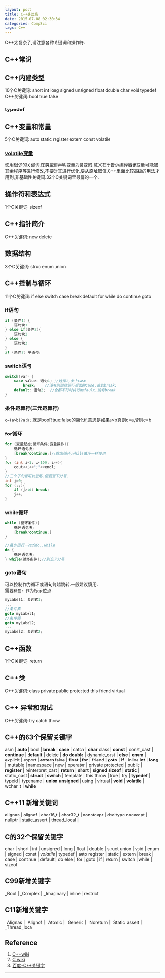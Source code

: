 ```yaml
---
layout: post
title: C++基础篇
date: 2015-07-08 02:30:34
categories: CompSci
tags: C++
---
```

C++太复杂了,请注意各种关键词和操作符.

## C++常识

## C++内建类型
10个C关键词: short int long signed unsigned float double char void typedef
C++关键词: bool true false

### typedef

## C++变量和常量
5个C关键词: auto static register extern const volatile

### [volatile变量](https://zh.wikipedia.org/wiki/Volatile%E5%8F%98%E9%87%8F)
使用很少的关键词,在类型前声明变量为易变的.意义在于告诉编译器该变量可能被其余程序等进行修改,不要对其进行优化,要从原址取值.C++里面比较高级的用法才用到,非基础性关键词.32个C关键词里最偏的一个.

## 操作符和表达式
1个C关键词: sizeof

## C++指针简介
C++关键词: new delete

## 数据结构
3个C关键词: struc enum union

## C++控制与循环
11个C关键词: if else switch case break default for while do continue goto

### if语句

~~~cpp
if (条件1) {
	语句块1;
} else if(条件2){
	语句块2;
} else {
	语句块3;
}
if (条件3) 单语句;
~~~

### switch语句

~~~cpp
switch(var) {
	case value: 语句1; //选择1,多个case
		break;    //没有则继续运行后面的case,直到break;
	default: 语句2;  //全都不符时执行default,没有break
}
~~~

### 条件运算符(三元运算符) 
`c=(a>b)?a:b;` 就是bool?true:false的简化if,意思是如果a>b真则c=a,否则c=b

### for循环

~~~cpp
for (变量起始;循环条件;变量操作){
	循环语句块;
	[break/continue;]//跳出循环,while循环一样使用
}
for (int i=1; i<100; i++){
	cout<<i<<";"<<endl;
}
//三个子句都可以忽略.但要留下分号.
int j=0;
for (;;){
	if (j>10) break;
	j++;
}
~~~

### while循环

~~~cpp
while (循环条件){
	循环语句块;
	[break/continue;]
}

//最少运行一次的do..while
do {
	循环语句块;
} while(循环条件);//别忘了分号
~~~

### goto语句
可以控制作为循环或语句跨越跳转.一般建议慎用.  
需要`标签: `作为标示位点.

~~~cpp
myLabel1: 表达式1;
...
//条件真
goto myLabel1; 
//条件假
goto myLabel2;
...
myLabel2: 表达式2;
~~~

## C++函数
1个C关键词: return

## C++类
C++关键词: class private public protected this friend virtual

## C++ 异常和调试
C++关键词: try catch throw 

## C++的63个保留关键字

asm | **auto** | bool | **break** | **case** | catch | **char** 
class | **const** | const\_cast | **continue** | **default** | delete | **do** 
**double** | dynamic\_cast | **else** | **enum** | explicit | export | **extern** 
false | **float** | **for** | friend | **goto** | **if** | inline 
**int** | **long** | mutable | namespace | new | operator | private 
protected | public | **register** | reinterpret\_cast | **return** | **short** | **signed**
**sizeof** | **static** | static\_cast | **struct** | **switch** | template | this
throw | true | try | **typedef** | typeid | typename | **union** 
**unsigned** | using | virtual | **void** | **volatile** | wchar\_t | **while**

## C++11 新增关键词

alignas | alignof | char16\_t | char32\_t | constexpr | decltype 
noexcept | nullptr | static\_assert | thread\_local | 

## C的32个保留关键字

char | short | int | unsigned | long | float | double | struct
union | void | enum | signed | const | *volatile* | typedef | auto
register | static | extern | break | case | continue | default | do
else | for | goto | if | return | switch | while | sizeof

## C99新增关键字

_Bool | _Complex | _Imaginary | inline | restrict

## C11新增关键字

_Alignas | _Alignof | _Atomic | _Generic | _Noreturn | \_Static\_assert | \_Thread\_loca


## Reference

1. [C++wiki](https://zh.wikipedia.org/zh-cn/C++)
2. [C wiki](https://zh.wikipedia.org/wiki/C%E8%AF%AD%E8%A8%80)
3. [百度-C++关键字](http://baike.baidu.com/view/3111818.htm#reference-[1]-3111818-wrap)

---
